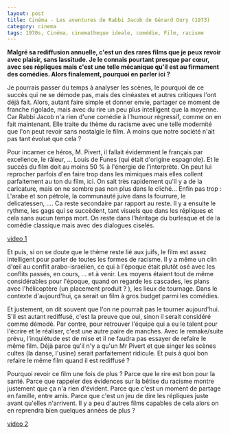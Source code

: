 ```yaml
---
layout: post
title: Cinéma - Les aventures de Rabbi Jacob de Gérard Oury (1973)
category: cinema
tags: 1970s, Cinéma, cinematheque ideale, comédie, Film, racisme
---
```

**Malgré sa rediffusion annuelle, c'est un des rares films que je peux revoir avec plaisir, sans lassitude. Je le connais pourtant presque par cœur, avec ses répliques mais c'est une telle mécanique qu'il est au firmament des comédies. Alors finalement, pourquoi en parler ici ?**

Je pourrais passer du temps à analyser les scènes, le pourquoi de ce succès qui ne se démode pas, mais des cinéastes et autres critiques l'ont déjà fait. Alors, autant faire simple et donner envie, partager ce moment de franche rigolade, mais avec du rire un peu plus intelligent que la moyenne. Car Rabbi Jacob n'a rien d'une comédie à l'humour régressif, comme on en fait maintenant. Elle traite du thème du racisme avec une telle modernité que l'on peut revoir sans nostalgie le film. A moins que notre société n'ait pas tant évolué que cela ?

Pour incarner ce héros, M. Pivert, il fallait évidemment le français par excellence, le râleur, ... Louis de Funes (qui était d'origine espagnole). Et le succès du film doit au moins 50 % à l'énergie de l'interprète. On peut lui reprocher parfois d'en faire trop dans les mimiques mais elles collent parfaitement au ton du film, ici. On sait très rapidement qu'il y a de la caricature, mais on ne sombre pas non plus dans le cliché... Enfin pas trop : L'arabe et son pétrole, la communauté juive dans la fourrure, le delicatessen, .... Ca reste secondaire par rapport au reste. Il y a ensuite le rythme, les gags qui se succèdent, tant visuels que dans les répliques et cela sans aucun temps mort. On reste dans l'héritage du burlesque et de la comédie classique mais avec des dialogues ciselés.

[video 1](https://www.youtube.com/watch?v=8qJyC_OFf1Q)

Et puis, si on se doute que le thème reste lié aux juifs, le film est assez intelligent pour parler de toutes les formes de racisme. Il y a même un clin d'œil au conflit arabo-israelien, ce qui à l'époque était plutôt osé avec les conflits passés, en cours, ... et à venir. Les moyens étaient tout de même considérables pour l'époque, quand on regarde les cascades, les plans avec l'hélicoptère (un placement produit ? ), les lieux de tournage. Dans le contexte d'aujourd'hui, ça serait un film à gros budget parmi les comédies.

Et justement, on dit souvent que l'on ne pourrait pas le tourner aujourd'hui. S'il est autant rediffusé, c'est la preuve que oui, sinon il serait considéré comme démodé. Par contre, pour retrouver l'équipe qui a eu le talent pour l'écrire et le réaliser, c'est une autre paire de manches. Avec le remake/suite prévu, l'inquiétude est de mise et il ne faudra pas essayer de refaire le même film. Déjà parce qu'il n'y a qu'un Mr Pivert et que singer les scènes cultes (la danse, l'usine) serait parfaitement ridicule. Et puis à quoi bon refaire le même film quand il est rediffusé ?

Pourquoi revoir ce film une fois de plus ? Parce que le rire est bon pour la santé. Parce que rappeler des évidences sur la bêtise du racisme montre justement que ça n'a rien d'évident. Parce que c'est un moment de partage en famille, entre amis. Parce que c'est un jeu de dire les répliques juste avant qu'elles n'arrivent. Il y a peu d'autres films capables de cela alors on en reprendra bien quelques années de plus ?

[video 2](https://www.youtube.com/watch?v=4DIZAtjzy4E)
